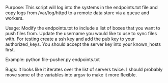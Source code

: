 Purpose:
This script will log into the systems in the endpoints.txt file and copy logs from /var/log/httpd to a remote data store via a queue and workers.

Usage:
Modify the endpoints.txt to include a list of boxes that you want to push files from.
Update the username you would like to use to sync files with.
For testing create a ssh key and add the pub key to your authorized_keys.
You should accept the server key into your known_hosts first.

Example:
python file-pusher.py endpoints.txt

Bugs:
It looks like it iterates over the list of servers twice.
I should probably move some of the variables into argsv to make it more flexible.
